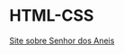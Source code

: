 # HTML-CSS

<a href="https://danielfelin1.github.io/Pagina-Senhor-dos-aneis/">Site sobre Senhor dos Aneis</a>
 
